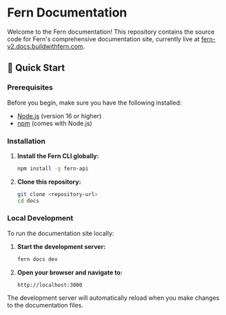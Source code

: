 # Fern Documentation

Welcome to the Fern documentation! This repository contains the source code for Fern's comprehensive documentation site, currently live at [fern-v2.docs.buildwithfern.com](https://fern-v2.docs.buildwithfern.com).

## 🚀 Quick Start

### Prerequisites

Before you begin, make sure you have the following installed:
- [Node.js](https://nodejs.org/) (version 16 or higher)
- [npm](https://www.npmjs.com/) (comes with Node.js)

### Installation

1. **Install the Fern CLI globally:**
   ```bash
   npm install -g fern-api
   ```

2. **Clone this repository:**
   ```bash
   git clone <repository-url>
   cd docs
   ```

### Local Development

To run the documentation site locally:

1. **Start the development server:**
   ```bash
   fern docs dev
   ```

2. **Open your browser and navigate to:**
   ```
   http://localhost:3000
   ```

The development server will automatically reload when you make changes to the documentation files.
